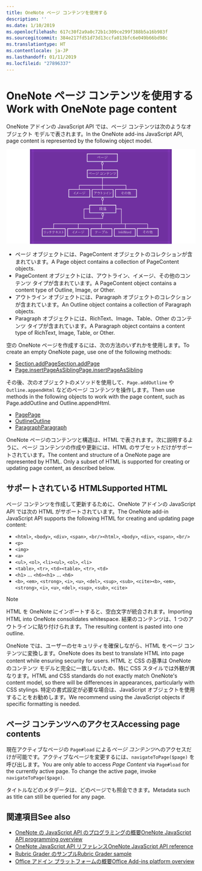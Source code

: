 ```yaml
---
title: OneNote ページ コンテンツを使用する
description: ''
ms.date: 1/10/2019
ms.openlocfilehash: 617c30f2a9a0c72b1c309ce299f388b5a16b983f
ms.sourcegitcommit: 384e217fd51d73d13ccfa013bfc6e049b66bd98c
ms.translationtype: HT
ms.contentlocale: ja-JP
ms.lasthandoff: 01/11/2019
ms.locfileid: "27896337"
---
```

# <a name="work-with-onenote-page-content"></a><span data-ttu-id="91add-102">OneNote ページ コンテンツを使用する</span><span class="sxs-lookup"><span data-stu-id="91add-102">Work with OneNote page content</span></span>

<span data-ttu-id="91add-103">OneNote アドインの JavaScript API では、ページ コンテンツは次のようなオブジェクト モデルで表されます。</span><span class="sxs-lookup"><span data-stu-id="91add-103">In the OneNote add-ins JavaScript API, page content is represented by the following object model.</span></span>

  ![OneNote ページのオブジェクト モデル図](../images/one-note-om-page.png)

- <span data-ttu-id="91add-105">ページ オブジェクトには、PageContent オブジェクトのコレクションが含まれています。</span><span class="sxs-lookup"><span data-stu-id="91add-105">A Page object contains a collection of PageContent objects.</span></span>
- <span data-ttu-id="91add-106">PageContent オブジェクトには、アウトライン、イメージ、その他のコンテンツ タイプが含まれています。</span><span class="sxs-lookup"><span data-stu-id="91add-106">A PageContent object contains a content type of Outline, Image, or Other.</span></span>
- <span data-ttu-id="91add-107">アウトライン オブジェクトには、Paragraph オブジェクトのコレクションが含まれています。</span><span class="sxs-lookup"><span data-stu-id="91add-107">An Outline object contains a collection of Paragraph objects.</span></span>
- <span data-ttu-id="91add-108">Paragraph オブジェクトには、RichText、Image、Table、Other のコンテンツ タイプが含まれています。</span><span class="sxs-lookup"><span data-stu-id="91add-108">A Paragraph object contains a content type of RichText, Image, Table, or Other.</span></span>

<span data-ttu-id="91add-109">空の OneNote ページを作成するには、次の方法のいずれかを使用します。</span><span class="sxs-lookup"><span data-stu-id="91add-109">To create an empty OneNote page, use one of the following methods:</span></span>

- [<span data-ttu-id="91add-110">Section.addPage</span><span class="sxs-lookup"><span data-stu-id="91add-110">Section.addPage</span></span>](https://docs.microsoft.com/javascript/api/onenote/onenote.section#addpage-title-)
- [<span data-ttu-id="91add-111">Page.insertPageAsSibling</span><span class="sxs-lookup"><span data-stu-id="91add-111">Page.insertPageAsSibling</span></span>](https://docs.microsoft.com/javascript/api/onenote/onenote.section#insertsectionassibling-location--title-)

<span data-ttu-id="91add-112">その後、次のオブジェクトのメソッドを使用して、`Page.addOutline` や `Outline.appendHtml` などのページ コンテンツを操作します。</span><span class="sxs-lookup"><span data-stu-id="91add-112">Then use methods in the following objects to work with the page content, such as Page.addOutline and Outline.appendHtml.</span></span>

- [<span data-ttu-id="91add-113">Page</span><span class="sxs-lookup"><span data-stu-id="91add-113">Page</span></span>](https://docs.microsoft.com/javascript/api/onenote/onenote.page)
- [<span data-ttu-id="91add-114">Outline</span><span class="sxs-lookup"><span data-stu-id="91add-114">Outline</span></span>](https://docs.microsoft.com/javascript/api/onenote/onenote.outline)
- [<span data-ttu-id="91add-115">Paragraph</span><span class="sxs-lookup"><span data-stu-id="91add-115">Paragraph</span></span>](https://docs.microsoft.com/javascript/api/onenote/onenote.paragraph)

<span data-ttu-id="91add-p101">OneNote ページのコンテンツと構造は、HTML で表されます。次に説明するように、ページ コンテンツの作成や更新には、HTML のサブセットだけがサポートされています。</span><span class="sxs-lookup"><span data-stu-id="91add-p101">The content and structure of a OneNote page are represented by HTML. Only a subset of HTML is supported for creating or updating page content, as described below.</span></span>

## <a name="supported-html"></a><span data-ttu-id="91add-118">サポートされている HTML</span><span class="sxs-lookup"><span data-stu-id="91add-118">Supported HTML</span></span>

<span data-ttu-id="91add-119">ページ コンテンツを作成して更新するために、OneNote アドインの JavaScript API では次の HTML がサポートされています。</span><span class="sxs-lookup"><span data-stu-id="91add-119">The OneNote add-in JavaScript API supports the following HTML for creating and updating page content:</span></span>

- <span data-ttu-id="91add-120">`<html>`, `<body>`, `<div>`, `<span>`, `<br/>`</span><span class="sxs-lookup"><span data-stu-id="91add-120">`<html>`, `<body>`, `<div>`, `<span>`, `<br/>`</span></span>
- `<p>`
- `<img>`
- `<a>`
- <span data-ttu-id="91add-121">`<ul>`, `<ol>`, `<li>`</span><span class="sxs-lookup"><span data-stu-id="91add-121">`<ul>`, `<ol>`, `<li>`</span></span>
- <span data-ttu-id="91add-122">`<table>`, `<tr>`, `<td>`</span><span class="sxs-lookup"><span data-stu-id="91add-122">`<table>`, `<tr>`, `<td>`</span></span>
- <span data-ttu-id="91add-123">`<h1>` ... `<h6>`</span><span class="sxs-lookup"><span data-stu-id="91add-123">`<h1>` ... `<h6>`</span></span>
- <span data-ttu-id="91add-124">`<b>`, `<em>`, `<strong>`, `<i>`, `<u>`, `<del>`, `<sup>`, `<sub>`, `<cite>`</span><span class="sxs-lookup"><span data-stu-id="91add-124">`<b>`, `<em>`, `<strong>`, `<i>`, `<u>`, `<del>`, `<sup>`, `<sub>`, `<cite>`</span></span>

> [!NOTE]
> <span data-ttu-id="91add-125">HTML を OneNote にインポートすると、空白文字が統合されます。</span><span class="sxs-lookup"><span data-stu-id="91add-125">Importing HTML into OneNote consolidates whitespace.</span></span> <span data-ttu-id="91add-126">結果のコンテンツは、1 つのアウトラインに貼り付けられます。</span><span class="sxs-lookup"><span data-stu-id="91add-126">The resulting content is pasted into one outline.</span></span>

<span data-ttu-id="91add-127">OneNote では、ユーザーのセキュリティを確保しながら、HTML をページ コンテンツに変換します。</span><span class="sxs-lookup"><span data-stu-id="91add-127">OneNote does its best to translate HTML into page content while ensuring security for users.</span></span> <span data-ttu-id="91add-128">HTML と CSS の基準は OneNote のコンテンツ モデルと完全に一致しないため、特に CSS スタイルでは外観が異なります。</span><span class="sxs-lookup"><span data-stu-id="91add-128">HTML and CSS standards do not exactly match OneNote's content model, so there will be differences in appearances, particularly with CSS stylings.</span></span> <span data-ttu-id="91add-129">特定の書式設定が必要な場合は、JavaScript オブジェクトを使用することをお勧めします。</span><span class="sxs-lookup"><span data-stu-id="91add-129">We recommend using the JavaScript objects if specific formatting is needed.</span></span>

## <a name="accessing-page-contents"></a><span data-ttu-id="91add-130">ページ コンテンツへのアクセス</span><span class="sxs-lookup"><span data-stu-id="91add-130">Accessing page contents</span></span>

<span data-ttu-id="91add-p104">現在アクティブなページの `Page#load` による*ページ コンテンツ*へのアクセスだけが可能です。アクティブなページを変更するには、`navigateToPage($page)` を呼び出します。</span><span class="sxs-lookup"><span data-stu-id="91add-p104">You are only able to access *Page Content* via `Page#load` for the currently active page. To change the active  page, invoke `navigateToPage($page)`.</span></span>

<span data-ttu-id="91add-133">タイトルなどのメタデータは、どのページでも照会できます。</span><span class="sxs-lookup"><span data-stu-id="91add-133">Metadata such as title can still be queried for any page.</span></span>

## <a name="see-also"></a><span data-ttu-id="91add-134">関連項目</span><span class="sxs-lookup"><span data-stu-id="91add-134">See also</span></span>

- [<span data-ttu-id="91add-135">OneNote の JavaScript API のプログラミングの概要</span><span class="sxs-lookup"><span data-stu-id="91add-135">OneNote JavaScript API programming overview</span></span>](onenote-add-ins-programming-overview.md)
- [<span data-ttu-id="91add-136">OneNote JavaScript API リファレンス</span><span class="sxs-lookup"><span data-stu-id="91add-136">OneNote JavaScript API reference</span></span>](https://docs.microsoft.com/office/dev/add-ins/reference/overview/onenote-add-ins-javascript-reference)
- [<span data-ttu-id="91add-137">Rubric Grader のサンプル</span><span class="sxs-lookup"><span data-stu-id="91add-137">Rubric Grader sample</span></span>](https://github.com/OfficeDev/OneNote-Add-in-Rubric-Grader)
- [<span data-ttu-id="91add-138">Office アドイン プラットフォームの概要</span><span class="sxs-lookup"><span data-stu-id="91add-138">Office Add-ins platform overview</span></span>](../overview/office-add-ins.md)
